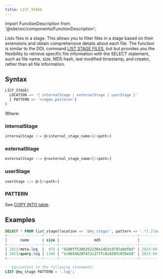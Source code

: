 ```yaml
---
title: LIST_STAGE 
---
```

import FunctionDescription from '@site/src/components/FunctionDescription';

<FunctionDescription description="Introduced: v1.2.32"/>

Lists files in a stage. This allows you to filter files in a stage based on their extensions and obtain comprehensive details about each file. The function is similar to the DDL command [LIST STAGE FILES](../../14-sql-commands/00-ddl/40-stage/04-ddl-list-stage.md), but but provides you the flexibility to retrieve specific file information with the SELECT statement, such as file name, size, MD5 hash, last modified timestamp, and creator, rather than all file information.

## Syntax

```sql
LIST_STAGE(
  LOCATION => '{ internalStage | externalStage | userStage }'
  [ PATTERN => '<regex_pattern>']
)
```

Where:

### internalStage

```sql
internalStage ::= @<internal_stage_name>[/<path>]
```

### externalStage

```sql
externalStage ::= @<external_stage_name>[/<path>]
```

### userStage

```sql
userStage ::= @~[/<path>]
```

### PATTERN

See [COPY INTO table](/14-sql-commands/10-dml/dml-copy-into-table.md).


## Examples

```sql
SELECT * FROM list_stage(location => '@my_stage/', pattern => '.*[.]log');
+----------------+------+------------------------------------+-------------------------------+---------+
|      name      | size |                md5                 |         last_modified         | creator |
+----------------+------+------------------------------------+-------------------------------+---------+
| 2023/meta.log  |  475 | "4208ff530b252236e14b3cd797abdfbd" | 2023-04-19 20:23:24.000 +0000 | NULL    |
| 2023/query.log | 1348 | "1c6654b207472c277fc8c6207c035e18" | 2023-04-19 20:23:24.000 +0000 | NULL    |
+----------------+------+------------------------------------+-------------------------------+---------+

-- Equivalent to the following statement:
LIST @my_stage PATTERN = '.log';
```